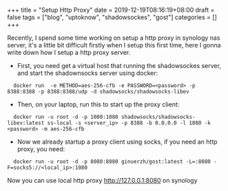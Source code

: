+++
title = "Setup Http Proxy"
date = 2019-12-19T08:16:19+08:00
draft = false
tags = ["blog", "uptoknow", "shadowsockes", "gost"]
categories = []
+++

Recently, I spend some time working on setup a http proxy in synology nas server, it's a little bit difficult firstly when I setup this first time, here I gonna write down how I setup a http proxy server.

* First, you need get a virtual host that running the shadowsockes server, and start the shadownsocks server using docker:

```
  docker run  -e METHOD=aes-256-cfb -e PASSWORD=<password> -p 8388:8388 -p 8388:8388/udp -d shadowsocks/shadowsocks-libev
```
* Then, on your laptop, run this to start up the proxy client:

```
  docker run -u root -d -p 1080:1080 shadowsocks/shadowsocks-libev:latest ss-local -s <server_ip> -p 8388 -b 0.0.0.0 -l 1080 -k <password> -m aes-256-cfb
```
* Now we already startup a proxy client using socks, if you need an http proxy, you need:

```
  docker run -u root -d -p 8080:8080 ginuerzh/gost:latest -L=:8080 -F=socks5://<local_ip>:1080
```

Now you can use local http proxy http://127.0.0.1:8080 on synology
